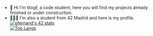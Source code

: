- 🫡 Hi I'm titogf, a code student, here you will find my projects already finished or under construction.
- 👨🏽‍💻 I'm also a student from 42 Madrid and here is my profile.
<a href="https://profile.intra.42.fr/users/gfernand"><img src="https://badge42.vercel.app/api/v2/claflcrzb01030fl3j805opew/stats?cursusId=21&coalitionId=64" alt="gfernand's 42 stats" /></a><br>
[![Top Langs](https://github-readme-stats.vercel.app/api/top-langs/?username=titogf&layout=compact)](https://github.com/titogf?tab=repositories)
